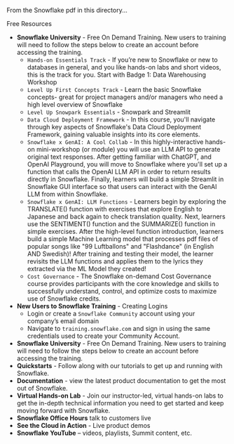 From the Snowflake pdf in this directory...

Free Resources
- **Snowflake University** - Free On Demand Training. New users to training will need to follow the
steps below to create an account before accessing the training.
    - `Hands-on Essentials Track` - If you’re new to Snowflake or new to databases in general,
and you like hands-on labs and short videos, this is the track for you. Start with Badge 1:
Data Warehousing Workshop
    - `Level Up First Concepts Track` - Learn the basic Snowflake concepts- great for project
managers and/or managers who need a high level overview of Snowflake
    - `Level Up Snowpark Essentials` - Snowpark and Streamlit
    - `Data Cloud Deployment Framework` - In this course, you'll navigate through key aspects
of Snowflake's Data Cloud Deployment Framework, gaining valuable insights into its core
elements.
    - `Snowflake x GenAI: A Cool Collab` - In this highly-interactive hands-on mini-workshop (or
module) you will use an LLM API to generate original text responses. After getting
familiar with ChatGPT, and OpenAI Playground, you will move to Snowflake where you'll
set up a function that calls the OpenAI LLM API in order to return results directly in
Snowflake. Finally, learners will build a simple Streamlit in Snowflake GUI interface so
that users can interact with the GenAI LLM from within Snowflake.
    - `Snowflake x GenAI: LLM Functions` - Learners begin by exploring the TRANSLATE()
function with exercises that explore English to Japanese and back again to check
translation quality. Next, learners use the SENTIMENT() function and the SUMMARIZE()
function in simple exercises. After the high-level function introduction, learners build a
simple Machine Learning model that processes pdf files of popular songs like "99
Luftballons" and "Flashdance" (in English AND Swedish)! After training and testing their
model, the learner revisits the LLM functions and applies them to the lyrics they
extracted via the ML Model they created!
    - `Cost Governance` - The Snowflake on-demand Cost Governance course provides
participants with the core knowledge and skills to successfully understand, control, and
optimize costs to maximize use of Snowflake credits.
- **New Users to Snowflake Training** - Creating Logins
    - Login or create a `Snowflake Community` account using your company’s email domain
    - Navigate to `training.snowflake.com` and sign in using the same credentials used to create
your Community Account.
- **Snowflake University** - Free On Demand Training. New users to training will need to follow the
steps below to create an account before accessing the training.
- **Quickstarts** - Follow along with our tutorials to get up and running with Snowflake.
- **Documentation** - view the latest product documentation to get the most out of Snowflake.
- **Virtual Hands-on Lab** - Join our instructor-led, virtual hands-on labs to get the in-depth technical
information you need to get started and keep moving forward with Snowflake.
- **Snowflake Office Hours** talk to customers live
- **See the Cloud in Action** - Live product demos
- **Snowflake YouTube** – videos, playlists, Summit content, etc.
